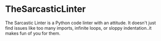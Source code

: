 # TheSarcasticLinter
 The Sarcastic Linter is a Python code linter with an attitude. It doesn't just find issues like too many imports, infinite loops, or sloppy indentation..it makes fun of you for them. 
